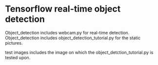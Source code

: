 # Tensorflow real-time object detection

Object_detection includes webcam.py for real-time detection.
Object_detection includes object_detection_tutorial.py for the static pictures.

test images includes the image on which the object_detction_tutorial.py is tested upon.
